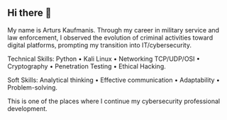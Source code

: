 ## Hi there 👋
My name is Arturs Kaufmanis. Through my career in military service and law enforcement, I observed the evolution of criminal activities toward digital platforms, prompting my transition into IT/cybersecurity.

Technical Skills: Python • Kali Linux • Networking TCP/UDP/OSI • Cryptography • Penetration Testing • Ethical Hacking.

Soft Skills: Analytical thinking • Effective communication • Adaptability • Problem-solving.

This is one of the places where I continue my cybersecurity professional development.
